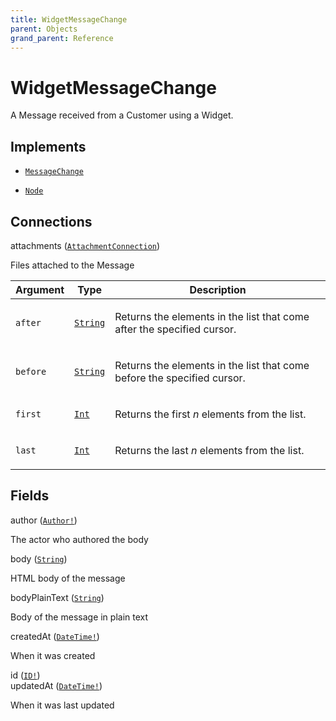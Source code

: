 ```yaml
---
title: WidgetMessageChange
parent: Objects
grand_parent: Reference
---
```


# WidgetMessageChange

A Message received from a Customer using a Widget.

## Implements

- <code><a href="/docs/reference/interface/message_change">MessageChange</a></code>

- <code><a href="/docs/reference/interface/node">Node</a></code>

## Connections

<div class="field-entry ">
  <span id="attachments" class="field-name connection-name anchored">attachments (<code><a href="/docs/reference/connection_type/attachment/attachment_connection">AttachmentConnection</a></code>)</span>

  <div class="description-wrapper">
   <p>Files attached to the Message</p>
     <table class="arguments">
  <thead>
  <tr>
    <th>Argument</th>
    <th>Type</th>
    <th>Description</th>
  </tr>
  </thead>
  <tbody>

  <tr>
  <td><code class="anchored">after</code></td>
  <td>
    <code><a href="/docs/reference/scalar/string">String</a></code>
  </td>
  <td>
    <p>Returns the elements in the list that come after the specified cursor.</p>
   </td>
  </tr>

  <tr>
  <td><code class="anchored">before</code></td>
  <td>
    <code><a href="/docs/reference/scalar/string">String</a></code>
  </td>
  <td>
    <p>Returns the elements in the list that come before the specified cursor.</p>
   </td>
  </tr>

  <tr>
  <td><code class="anchored">first</code></td>
  <td>
    <code><a href="/docs/reference/scalar/int">Int</a></code>
  </td>
  <td>
    <p>Returns the first <em>n</em> elements from the list.</p>
   </td>
  </tr>

  <tr>
  <td><code class="anchored">last</code></td>
  <td>
    <code><a href="/docs/reference/scalar/int">Int</a></code>
  </td>
  <td>
    <p>Returns the last <em>n</em> elements from the list.</p>
   </td>
  </tr>

  </tbody>
</table>

  </div>
</div>

## Fields

<div class="field-entry ">
  <span id="author" class="field-name anchored">author (<code><a href="/docs/reference/union/author">Author!</a></code>)</span>

  <div class="description-wrapper">
   <p>The actor who authored the body</p>

  </div>
</div>

<div class="field-entry ">
  <span id="body" class="field-name anchored">body (<code><a href="/docs/reference/scalar/string">String</a></code>)</span>

  <div class="description-wrapper">
   <p>HTML body of the message</p>

  </div>
</div>

<div class="field-entry ">
  <span id="body_plain_text" class="field-name anchored">bodyPlainText (<code><a href="/docs/reference/scalar/string">String</a></code>)</span>

  <div class="description-wrapper">
   <p>Body of the message in plain text</p>

  </div>
</div>

<div class="field-entry ">
  <span id="created_at" class="field-name anchored">createdAt (<code><a href="/docs/reference/scalar/date_time">DateTime!</a></code>)</span>

  <div class="description-wrapper">
   <p>When it was created</p>

  </div>
</div>

<div class="field-entry ">
  <span id="id" class="field-name anchored">id (<code><a href="/docs/reference/scalar/id">ID!</a></code>)</span>

  <div class="description-wrapper">

  </div>
</div>

<div class="field-entry ">
  <span id="updated_at" class="field-name anchored">updatedAt (<code><a href="/docs/reference/scalar/date_time">DateTime!</a></code>)</span>

  <div class="description-wrapper">
   <p>When it was last updated</p>

  </div>
</div>

